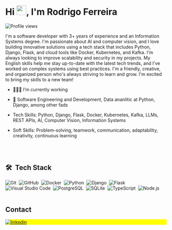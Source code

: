 <h1 align="left">Hi <img src="https://raw.githubusercontent.com/kaueMarques/kaueMarques/master/hi.gif" height="30px">, I'm Rodrigo Ferreira</h1>
<p align="left"> <img src="https://komarev.com/ghpvc/?username=rodrigoFerreir&color=yellow" alt="Profile views" /> </p>

I'm a software developer with 3+ years of experience and an Information Systems degree. I'm passionate about AI and computer vision, and I love building innovative solutions using a tech stack that includes Python, Django, Flask, and cloud tools like Docker, Kubernetes, and Kafka. I'm always looking to improve scalability and security in my projects.
My English skills help me stay up-to-date with the latest tech trends, and I've worked on complex systems using best practices. I'm a friendly, creative, and organized person who's always striving to learn and grow. I'm excited to bring my skills to a new team!

- 👨🏻‍💻 I’m currently working

- 📘 Software Engineering and Development, Data ananlitic at Python, Django, among other fads

- Tech Skills: Python, Django, Flask, Docker, Kubernetes, Kafka, LLMs, REST APIs, AI, Computer Vision, Information Systems
- Soft Skills: Problem-solving, teamwork, communication, adaptability, creativity, continuous learning


<br><br>
## 🛠 &nbsp;Tech Stack
![Git](https://img.shields.io/badge/-Git-05122A?style=flat&logo=git)&nbsp;
![GitHub](https://img.shields.io/badge/-GitHub-05122A?style=flat&logo=github)&nbsp;
![Docker](https://img.shields.io/badge/-Docker-05122A?style=flat&logo=docker)&nbsp;
![Python](https://img.shields.io/badge/-Python-05122A?style=flat&logo=python)&nbsp;
![Django](https://img.shields.io/badge/-Django-05122A?style=flat&logo=django)&nbsp;
![Flask](https://img.shields.io/badge/-Flask-05122A?style=flat&logo=flask)&nbsp;
![Visual Studio Code](https://img.shields.io/badge/-Visual%20Studio%20Code-05122A?style=flat&logo=visual-studio-code&logoColor=007ACC)&nbsp;
![PostgreSQL](https://img.shields.io/badge/-PostgreSQL-05122A?style=flat&logo=postgresql)&nbsp;
![SQLite](https://img.shields.io/badge/-Redis-05122A?style=flat&logo=redis)&nbsp;
![TypeScript](https://img.shields.io/badge/-TypeScript-05122A?style=flat&logo=typescript)&nbsp;
![Node.js](https://img.shields.io/badge/-Node.js-05122A?style=flat&logo=node.js)&nbsp;
<br><br>

<!--
## ⚙️ &nbsp;GitHub Analytics
<p align="left">
<img width="530em" src="https://github-readme-stats.vercel.app/api?username=rodrigoFerreir&show_icons=true&theme=vision-friendly-dark" alt="rodrigoFerreir's stats"/>
<img width="530em" src="https://github-readme-stats.vercel.app/api/top-langs/?username=rodrigoFerreir&layout=compact&theme=vision-friendly-dark" alt="rodrigoFerreir's most languages"/>
</p>

<br><br>
-->

## Contact

<p align="left" style="background:yellow">
<a href="https://www.linkedin.com/in/rodrigoferreir/" target="_blank">
  <img align="center" src="https://img.shields.io/badge/-rodrigoferreir-05122A?style=flat&logo=linkedin" alt="linkedin"/>
</a>
</p>





<!--
<img width="490em" src="https://github-readme-twitter-gazf.vercel.app/api?id=rodrigoFerreir&layout=wide&show_reply=off&show_retweet=off" />
**rodrigoFerreir/RodrigoFerreir** is a ✨ _special_ ✨ repository because its `README.md` (this file) appears on your GitHub profile.
Here are some ideas to get you started:
- 🔭 I’m currently working on ...
- 🌱 I’m currently learning ...
- 👯 I’m looking to collaborate on ...
- 🤔 I’m looking for help with ...
- 💬 Ask me about ...
- 📫 How to reach me: ...
- 😄 Pronouns: ...
- ⚡ Fun fact: ...
-->
